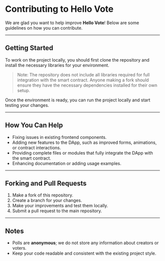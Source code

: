 # Contributing to Hello Vote

We are glad you want to help improve **Hello Vote**! Below are some guidelines on how you can contribute.

---

## Getting Started

To work on the project locally, you should first clone the repository and install the necessary libraries for your environment.  

> Note: The repository does not include all libraries required for full integration with the smart contract. Anyone making a fork should ensure they have the necessary dependencies installed for their own setup.

Once the environment is ready, you can run the project locally and start testing your changes.

---

## How You Can Help

- Fixing issues in existing frontend components.  
- Adding new features to the DApp, such as improved forms, animations, or contract interactions.  
- Providing complete files or modules that fully integrate the DApp with the smart contract.  
- Enhancing documentation or adding usage examples.

---

## Forking and Pull Requests

1. Make a fork of this repository.  
2. Create a branch for your changes.  
3. Make your improvements and test them locally.  
4. Submit a pull request to the main repository.

---

## Notes

- Polls are **anonymous**; we do not store any information about creators or voters.  
- Keep your code readable and consistent with the existing project style.
